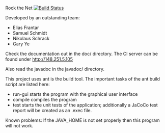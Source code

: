 Rock the Net [![Build Status](http://148.251.5.105/job/Rock%20The%20Net/badge/icon)](http://gserver/job/Rock%20The%20Net/)

Developed by an outstanding team:
* Elias Frantar
* Samuel Schmidt
* Nikolaus Schrack
* Gary Ye

Check the documentation out in the doc/ directory. The CI server can be found under http://148.251.5.105

Also read the javadoc in the javadoc/ directory. 

This project uses ant is the build tool. 
The important tasks of the ant build script are listed here:

* run-gui starts the program with the graphical user interface
* compile compiles the program
* test starts the unit tests of the application; additionally a JaCoCo test report will be created as an .exec file. 


Known problems: If the JAVA_HOME is not set properly then this program will not work. 
